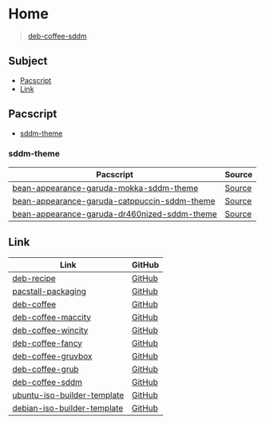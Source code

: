 

# Home

> [deb-coffee-sddm](https://github.com/samwhelp/deb-coffee-sddm)




## Subject

* [Pacscript](#pacscript)
* [Link](#link)




## Pacscript

* [sddm-theme](#sddm-theme)




### sddm-theme

| Pacscript | Source |
| --------- | ------ |
| [bean-appearance-garuda-mokka-sddm-theme](https://github.com/samwhelp/deb-coffee-sddm/blob/main/packages/bean-appearance-garuda-mokka-sddm-theme/bean-appearance-garuda-mokka-sddm-theme.pacscript) | [Source](https://gitlab.com/garuda-linux/themes-and-settings/settings/garuda-mokka/-/tree/main/usr/share/sddm/themes/Mokka) |
| [bean-appearance-garuda-catppuccin-sddm-theme](https://github.com/samwhelp/deb-coffee-sddm/blob/main/packages/bean-appearance-garuda-catppuccin-sddm-theme/bean-appearance-garuda-catppuccin-sddm-theme.pacscript) | [Source](https://gitlab.com/garuda-linux/themes-and-settings/settings/garuda-mokka/-/tree/main/usr/share/sddm/themes/Catppuccin-Mocha-Mauve) |
| [bean-appearance-garuda-dr460nized-sddm-theme](https://github.com/samwhelp/deb-coffee-sddm/blob/main/packages/bean-appearance-garuda-dr460nized-sddm-theme/bean-appearance-garuda-dr460nized-sddm-theme.pacscript) | [Source](https://gitlab.com/garuda-linux/themes-and-settings/settings/garuda-dr460nized/-/tree/main/usr/share/sddm/themes/Dr460nized) |




## Link

| Link | GitHub |
| ---- | ------ |
| [deb-recipe](https://samwhelp.github.io/deb-recipe/) | [GitHub](https://github.com/samwhelp/deb-recipe) |
| [pacstall-packaging](https://samwhelp.github.io/deb-recipe/) | [GitHub](https://github.com/samwhelp/pacstall-packaging) |
| [deb-coffee](https://samwhelp.github.io/deb-coffee/) | [GitHub](https://github.com/samwhelp/deb-coffee) |
| [deb-coffee-maccity](https://samwhelp.github.io/deb-coffee-maccity/) | [GitHub](https://github.com/samwhelp/deb-coffee-maccity) |
| [deb-coffee-wincity](https://samwhelp.github.io/deb-coffee-wincity/) | [GitHub](https://github.com/samwhelp/deb-coffee-wincity) |
| [deb-coffee-fancy](https://samwhelp.github.io/deb-coffee-fancy/) | [GitHub](https://github.com/samwhelp/deb-coffee-fancy) |
| [deb-coffee-gruvbox](https://samwhelp.github.io/deb-coffee-gruvbox/) | [GitHub](https://github.com/samwhelp/deb-coffee-gruvbox) |
| [deb-coffee-grub](https://samwhelp.github.io/deb-coffee-grub/) | [GitHub](https://github.com/samwhelp/deb-coffee-grub) |
| [deb-coffee-sddm](https://samwhelp.github.io/deb-coffee-sddm/) | [GitHub](https://github.com/samwhelp/deb-coffee-sddm) |
| [ubuntu-iso-builder-template](https://samwhelp.github.io/ubuntu-iso-builder-template/) | [GitHub](https://github.com/samwhelp/ubuntu-iso-builder-template) |
| [debian-iso-builder-template](https://samwhelp.github.io/debian-iso-builder-template/) | [GitHub](https://github.com/samwhelp/debian-iso-builder-template) |
